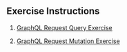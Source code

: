 ## Exercise Instructions

1. [GraphQL Request Query Exercise](https://labs.reactacademy.io/lab/graphql-request/graphql-request-1)

2. [GraphQL Request Mutation Exercise](https://labs.reactacademy.io/lab/graphql-request-mutations/graphql-request-first-mutation)

